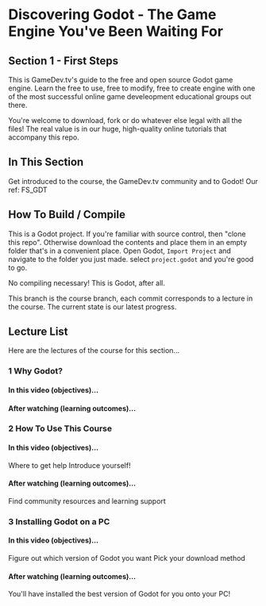 # Discovering Godot - The Game Engine You've Been Waiting For
## Section 1 - First Steps
This is GameDev.tv's guide to the free and open source Godot game engine.  Learn the free to use, free to modify, free to create engine with one of the most successful online game develeopment educational groups out there.

You're welcome to download, fork or do whatever else legal with all the files! The real value is in our huge, high-quality online tutorials that accompany this repo.

## In This Section
Get introduced to the course, the GameDev.tv community and to Godot!   Our ref: FS_GDT

## How To Build / Compile
This is a Godot project. If you're familiar with source control, then "clone this repo". Otherwise download the contents and place them in an empty folder that's in a convenient place.  Open Godot, ``Import Project`` and navigate to the folder you just made.  select ``project.godot`` and you're good to go.

No compiling necessary!  This is Godot, after all.

This branch is the course branch, each commit corresponds to a lecture in the course. The current state is our latest progress.

## Lecture List
Here are the lectures of the course for this section...

### 1 Why Godot?
#### In this video (objectives)…


#### After watching (learning outcomes)…

### 2 How To Use This Course
#### In this video (objectives)…
Where to get help
Introduce yourself!

#### After watching (learning outcomes)…
Find community resources and learning support

### 3 Installing Godot on a PC
#### In this video (objectives)…
Figure out which version of Godot you want
Pick your download method

#### After watching (learning outcomes)…
You'll have installed the best version of Godot for you onto your PC!
